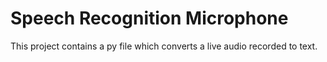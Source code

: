 # Speech Recognition Microphone
 This project contains a py file which converts a live audio recorded to text.
